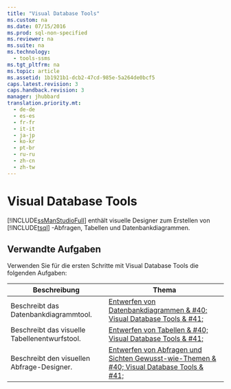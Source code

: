 ```yaml
---
title: "Visual Database Tools"
ms.custom: na
ms.date: 07/15/2016
ms.prod: sql-non-specified
ms.reviewer: na
ms.suite: na
ms.technology: 
  - tools-ssms
ms.tgt_pltfrm: na
ms.topic: article
ms.assetid: 1b1921b1-dcb2-47cd-985e-5a264de0bcf5
caps.latest.revision: 3
caps.handback.revision: 3
manager: jhubbard
translation.priority.mt: 
  - de-de
  - es-es
  - fr-fr
  - it-it
  - ja-jp
  - ko-kr
  - pt-br
  - ru-ru
  - zh-cn
  - zh-tw
---
```

# Visual Database Tools
[!INCLUDE[ssManStudioFull](../content/includes/ssManStudioFull_md.md)] enthält visuelle Designer zum Erstellen von [!INCLUDE[tsql](../content/includes/tsql_md.md)] -Abfragen, Tabellen und Datenbankdiagrammen.  
  
## Verwandte Aufgaben  
Verwenden Sie für die ersten Schritte mit Visual Database Tools die folgenden Aufgaben:  
  
|**Beschreibung**|**Thema**|  
|-------------------|-------------|  
|Beschreibt das Datenbankdiagrammtool.|[Entwerfen von Datenbankdiagrammen & #40; Visual Database Tools & #41;](../content/Design-Database-Diagrams--Visual-Database-Tools-.md)|  
|Beschreibt das visuelle Tabellenentwurfstool.|[Entwerfen von Tabellen & #40; Visual Database Tools & #41;](../content/Design-Tables--Visual-Database-Tools-.md)|  
|Beschreibt den visuellen Abfrage-Designer.|[Entwerfen von Abfragen und Sichten Gewusst-wie-Themen & #40; Visual Database Tools & #41;](../content/Design-Queries-and-Views-How-to-Topics--Visual-Database-Tools-.md)|  
  
